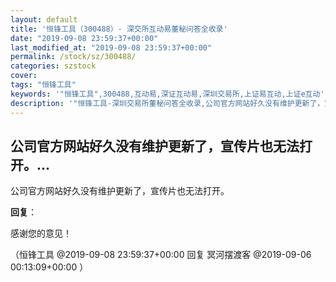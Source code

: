 ```yaml
---
layout: default
title: '恒锋工具（300488）- 深交所互动易董秘问答全收录'
date: "2019-09-08 23:59:37+00:00"
last_modified_at: "2019-09-08 23:59:37+00:00"
permalink: /stock/sz/300488/
categories: szstock
cover: 
tags: "恒锋工具"
keywords: '"恒锋工具",300488,互动易,深证互动易,深圳交易所,上证易互动,上证e互动'
description: '"恒锋工具-深圳交易所董秘问答全收录,公司官方网站好久没有维护更新了，宣传片也无法打开。"'
---
```


## 公司官方网站好久没有维护更新了，宣传片也无法打开。...

公司官方网站好久没有维护更新了，宣传片也无法打开。

**回复**：

感谢您的意见！ 

（恒锋工具  @2019-09-08 23:59:37+00:00 回复 冥河摆渡客  @2019-09-06 00:13:09+00:00 ）

